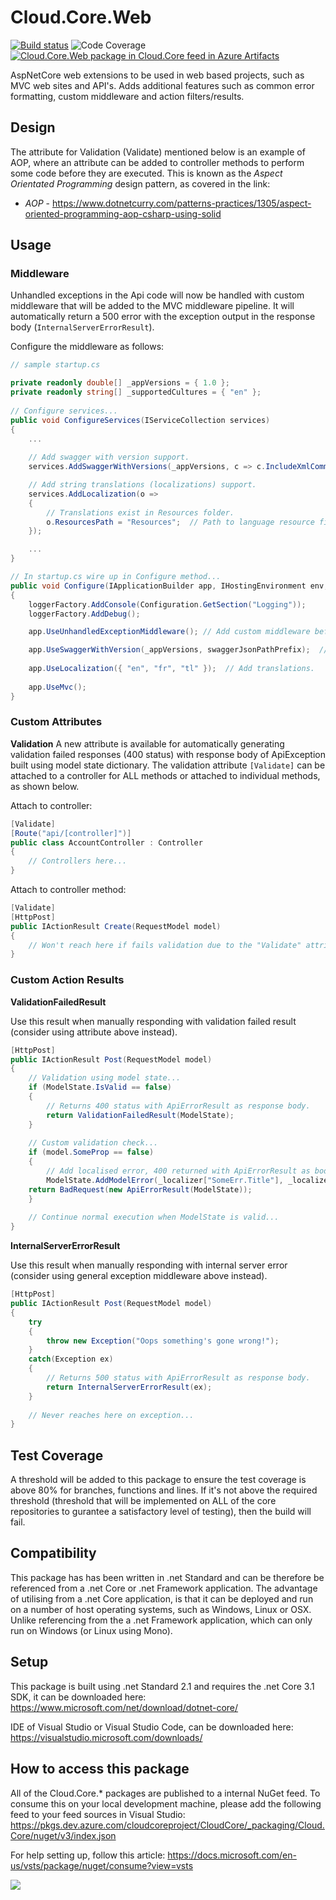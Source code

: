 # **Cloud.Core.Web**  
[![Build status](https://dev.azure.com/cloudcoreproject/CloudCore/_apis/build/status/Cloud.Core%20Packages/Cloud.Core.Web_Package)](https://dev.azure.com/cloudcoreproject/CloudCore/_build/latest?definitionId=8) ![Code Coverage](https://cloud1core.blob.core.windows.net/codecoveragebadges/Cloud.Core.Web-LineCoverage.png) [![Cloud.Core.Web package in Cloud.Core feed in Azure Artifacts](https://feeds.dev.azure.com/cloudcoreproject/dfc5e3d0-a562-46fe-8070-7901ac8e64a0/_apis/public/Packaging/Feeds/8949198b-5c74-42af-9d30-e8c462acada6/Packages/c33811e9-eb52-49cd-ae98-dc77a8e80a0e/Badge)](https://dev.azure.com/cloudcoreproject/CloudCore/_packaging?_a=package&feed=8949198b-5c74-42af-9d30-e8c462acada6&package=c33811e9-eb52-49cd-ae98-dc77a8e80a0e&preferRelease=true)



<div id="description">
AspNetCore web extensions to be used in web based projects, such as MVC web sites and API's.  Adds additional features such as common error formatting,
custom middleware and action filters/results.
</div>

## Design
The attribute for Validation (Validate) mentioned below is an example of AOP, where an attribute can be added to controller methods to perform some code before they are executed.  This is known as the 
_Aspect Orientated Programming_ design pattern, as covered in the link:  

- *AOP* - https://www.dotnetcurry.com/patterns-practices/1305/aspect-oriented-programming-aop-csharp-using-solid


## Usage

### Middleware

Unhandled exceptions in the Api code will now be handled with custom middleware that will be added to the MVC middleware pipeline.  It will automatically
return a 500 error with the exception output in the response body (`InternalServerErrorResult`). 

Configure the middleware as follows:

```csharp
// sample startup.cs

private readonly double[] _appVersions = { 1.0 };
private readonly string[] _supportedCultures = { "en" };
	
// Configure services...
public void ConfigureServices(IServiceCollection services)
{
    ...
    
    // Add swagger with version support.
    services.AddSwaggerWithVersions(_appVersions, c => c.IncludeXmlComments("Cloud.App.SampleWebAPI.xml"));

    // Add string translations (localizations) support.
    services.AddLocalization(o =>
    {
        // Translations exist in Resources folder.
        o.ResourcesPath = "Resources";  // Path to language resource files.
    });

    ...
}

// In startup.cs wire up in Configure method...
public void Configure(IApplicationBuilder app, IHostingEnvironment env, ILoggerFactory loggerFactory)
{
    loggerFactory.AddConsole(Configuration.GetSection("Logging"));
    loggerFactory.AddDebug();

    app.UseUnhandledExceptionMiddleware(); // Add custom middleware before UseMvc.

    app.UseSwaggerWithVersion(_appVersions, swaggerJsonPathPrefix);  // Add swagger along with versions.
	    
    app.UseLocalization({ "en", "fr", "tl" });  // Add translations.
	
    app.UseMvc();
}
```

### Custom Attributes

**Validation**
A new attribute is available for automatically generating validation failed responses (400 status) with response body of ApiException built using
model state dictionary.  The validation attribute `[Validate]` can be attached to a controller for ALL methods or attached to individual methods, as shown below.

Attach to controller:

```csharp
[Validate]
[Route("api/[controller]")]
public class AccountController : Controller
{
    // Controllers here...
}
```

Attach to controller method:

```csharp
[Validate]
[HttpPost]
public IActionResult Create(RequestModel model)
{
    // Won't reach here if fails validation due to the "Validate" attribute.
}
```

### Custom Action Results

**ValidationFailedResult**

Use this result when manually responding with validation failed result (consider using attribute above instead).

```csharp
[HttpPost]
public IActionResult Post(RequestModel model)
{
    // Validation using model state...
    if (ModelState.IsValid == false) 
    {
        // Returns 400 status with ApiErrorResult as response body.
        return ValidationFailedResult(ModelState);
    }
    
    // Custom validation check...
    if (model.SomeProp == false)
    {
        // Add localised error, 400 returned with ApiErrorResult as body.
        ModelState.AddModelError(_localizer["SomeErr.Title"], _localizer["SomeErr.Reason"]);
	return BadRequest(new ApiErrorResult(ModelState));
    }
    
    // Continue normal execution when ModelState is valid...
}
```

**InternalServerErrorResult**

Use this result when manually responding with internal server error (consider using general exception middleware above instead).

```csharp
[HttpPost]
public IActionResult Post(RequestModel model)
{
    try
    {
        throw new Exception("Oops something's gone wrong!");
    }
    catch(Exception ex)
    {
        // Returns 500 status with ApiErrorResult as response body.
        return InternalServerErrorResult(ex);
    }
	
    // Never reaches here on exception...
}
```


## Test Coverage
A threshold will be added to this package to ensure the test coverage is above 80% for branches, functions and lines.  If it's not above the required threshold 
(threshold that will be implemented on ALL of the core repositories to gurantee a satisfactory level of testing), then the build will fail.

## Compatibility
This package has has been written in .net Standard and can be therefore be referenced from a .net Core or .net Framework application. The advantage of utilising from a .net Core application, 
is that it can be deployed and run on a number of host operating systems, such as Windows, Linux or OSX.  Unlike referencing from the a .net Framework application, which can only run on 
Windows (or Linux using Mono).
 
## Setup
This package is built using .net Standard 2.1 and requires the .net Core 3.1 SDK, it can be downloaded here: 
https://www.microsoft.com/net/download/dotnet-core/

IDE of Visual Studio or Visual Studio Code, can be downloaded here:
https://visualstudio.microsoft.com/downloads/

## How to access this package
All of the Cloud.Core.* packages are published to a internal NuGet feed.  To consume this on your local development machine, please add the following feed to your feed sources in Visual Studio:
https://pkgs.dev.azure.com/cloudcoreproject/CloudCore/_packaging/Cloud.Core/nuget/v3/index.json
 
For help setting up, follow this article: https://docs.microsoft.com/en-us/vsts/package/nuget/consume?view=vsts


<img src="https://cloud1core.blob.core.windows.net/icons/cloud_core_small.PNG" />
